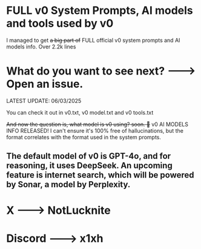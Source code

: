 # FULL v0 System Prompts, AI models and tools used by v0

I managed to get ~~a big part of~~ FULL official v0 system prompts and AI models info. Over 2.2k lines

# What do you want to see next? ---> Open an issue.

LATEST UPDATE: 06/03/2025

You can check it out in v0.txt, v0 model.txt and v0 tools.txt

~~And now the question is, what model is v0 using? soon. 👀~~ v0 AI MODELS INFO RELEASED! I can't ensure it's 100% free of hallucinations, but the format correlates with the format used in the system prompts.

The default model of v0 is GPT-4o, and for reasoning, it uses DeepSeek. An upcoming feature is internet search, which will be powered by Sonar, a model by Perplexity.
---
# X ---> NotLucknite
# Discord ---> x1xh
